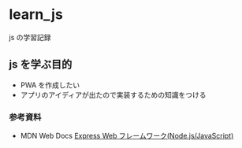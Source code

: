 # learn_js

js の学習記録

## js を学ぶ目的

- PWA を作成したい
- アプリのアイディアが出たので実装するための知識をつける

### 参考資料

- MDN Web Docs [Express Web フレームワーク(Node.js/JavaScript)](https://developer.mozilla.org/ja/docs/Learn/Server-side/Express_Nodejs)
